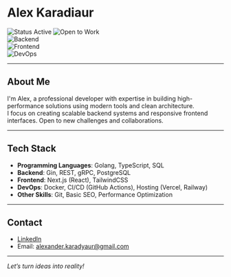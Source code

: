 # Alex Karadiaur

![Status Active](https://img.shields.io/badge/Status-Active-brightgreen)  ![Open to Work](https://img.shields.io/badge/Open_to-Work-blue)  
![Backend](https://img.shields.io/badge/Backend-Gin%20%7C%20gRPC%20%7C%20PostgreSQL%20%7C%20sqlc-blue)  
![Frontend](https://img.shields.io/badge/Frontend-Next.js%20%7C%20TailwindCSS%20%7C%20React-orange)  
![DevOps](https://img.shields.io/badge/DevOps-Docker%20%7C%20CI%2FCD%20%7C%20Vercel%20%7C%20Railway-yellow)

---

## About Me
I'm Alex, a professional developer with expertise in building high-performance solutions using modern tools and clean architecture.  
I focus on creating scalable backend systems and responsive frontend interfaces. Open to new challenges and collaborations.

---

## Tech Stack

- **Programming Languages**: Golang, TypeScript, SQL  
- **Backend**: Gin, REST, gRPC, PostgreSQL  
- **Frontend**: Next.js (React), TailwindCSS  
- **DevOps**: Docker, CI/CD (GitHub Actions), Hosting (Vercel, Railway)  
- **Other Skills**: Git, Basic SEO, Performance Optimization  

---

## Contact
- [LinkedIn](https://linkedin.com/in/karadyauran)  
- Email: alexander.karadyaur@gmail.com

---

*Let’s turn ideas into reality!*
